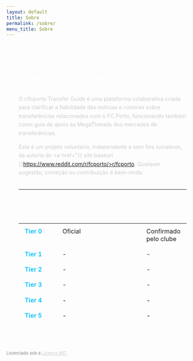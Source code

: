 ```yaml
---
layout: default
title: Sobre
permalink: /sobre/
menu_title: Sobre
---
```


<style>
  body {
    font-family: 'Inter', sans-serif;
  }

  .content-box {
    background-color: rgba(255, 255, 255, 0.04);
    border-radius: 0.5rem;
    padding: 1.5rem 2rem;
    margin: 2.5rem 0 2rem 0;
    color: #ccc;
    line-height: 1.6;
  }

  h3 {
    color: #fff;
    font-weight: 600;
    margin-bottom: 1rem;
    font-size: 1.3rem;
    border-bottom: 1px solid rgba(255, 255, 255, 0.1);
    padding-bottom: 0.4rem;
  }

  table.tiers {
    width: 100%;
    border-collapse: collapse;
    margin-top: 1rem;
  }

  table.tiers td {
    padding: 0.6rem 1rem;
    vertical-align: top;
    border-bottom: 1px solid rgba(255, 255, 255, 0.1);
  }

  table.tiers td.tier-label {
    color: #00bfff;
    font-weight: 600;
    width: 5rem;
  }

  table.tiers td.tier-title {
    width: 15rem;
  }

  p.footer-note {
    font-size: 0.70rem;
    color: #888;
  }

  p.footer-note a {
    color: #ccc;
    text-decoration: underline;
  }

  p.footer-note a:hover {
    color: #00bfff;
  }
</style>

<div class="content-box">

  <h3>Sobre o Transfer Guide</h3>
  <p>O r/fcporto Transfer Guide é uma plataforma colaborativa criada para clarificar a fiabilidade das notícias e rumores sobre transferências relacionados com o FC Porto, funcionando também como guia de apoio às MegaThreads dos mercados de transferências.

Este é um projeto voluntário, independente e sem fins lucrativos, da autoria do <a href="{{ site.baseurl }}https://www.reddit.com/r/fcporto/>r/fcporto</a>. Qualquer sugestão, correção ou contribuição é bem-vinda.</p>

  <hr style="border-color: rgba(255, 255, 255, 0.1); margin: 2rem 0;">

  <h3>Descrição das tiers:</h3>

  <table class="tiers">
    <tbody>
      <tr>
        <td class="tier-label">Tier 0</td>
        <td class="tier-title">Oficial</td>
        <td>Confirmado pelo clube</td>
      </tr>
      <tr>
        <td class="tier-label">Tier 1</td>
        <td class="tier-title">-</td>
        <td>-</td>
      </tr>
      <tr>
        <td class="tier-label">Tier 2</td>
        <td class="tier-title">-</td>
        <td>-</td>
      </tr>
      <tr>
        <td class="tier-label">Tier 3</td>
        <td class="tier-title">-</td>
        <td>-</td>
      </tr>
      <tr>
        <td class="tier-label">Tier 4</td>
        <td class="tier-title">-</td>
        <td>-</td>
      </tr>
      <tr>
        <td class="tier-label">Tier 5</td>
        <td class="tier-title">-</td>
        <td>-</td>
      </tr>
    </tbody>
  </table>

</div>

<p class="footer-note">
  Licenciado sob a <a href="{{ site.baseurl }}/LICENSE" target="_blank">Licença MIT</a>.
</p>
